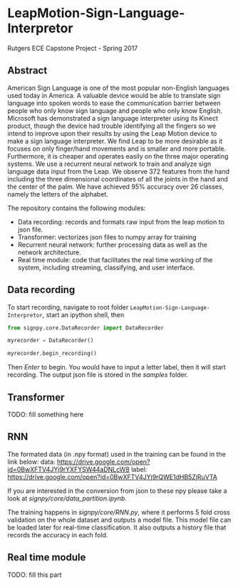 # LeapMotion-Sign-Language-Interpretor
Rutgers ECE Capstone Project - Spring 2017
## Abstract
American Sign Language is one of the most popular non-English languages used today in America. A valuable device would be able to translate sign language into spoken words to ease the communication barrier between people who only know sign language and people who only know English. Microsoft has demonstrated a sign language interpreter using its Kinect product, though the device had trouble identifying all the fingers so we intend to improve upon their results by using the Leap Motion device to make a sign language interpreter. We find Leap to be more desirable as it focuses on only finger/hand movements and is smaller and more portable. Furthermore, it is cheaper and operates easily on the three major operating systems. We use a recurrent neural network to train and analyze sign language data input from the Leap. We observe 372 features from the hand including the three dimensional coordinates of all the joints in the hand and the center of the palm. We have achieved 95\% accuracy over 26 classes, namely the letters of the alphabet.

The repository contains the following modules:
  * Data recording: records and formats raw input from the leap motion to json file.
  * Transformer: vectorizes json files to numpy array for training
  * Recurrent neural network: further processing data as well as the network architecture.
  * Real time module: code that facilitates the real time working of the system, including streaming, classifying, and user interface.

## Data recording
To start recording, navigate to root folder `LeapMotion-Sign-Language-Interpretor`, start an ipython shell, then

```python
from signpy.core.DataRecorder import DataRecorder

myrecorder = DataRecorder()

myrecorder.begin_recording()
```

Then *Enter* to begin. You would have to input a letter label, then it will start recording. The output json file is stored in the *samples* folder.

## Transformer
TODO: fill something here

## RNN
The formated data (in .npy format) used in the training can be found in the link below:
data: https://drive.google.com/open?id=0BwXFTV4JYj9rYXFYSW44aDNLcW8
label: https://drive.google.com/open?id=0BwXFTV4JYj9rQWE1dHB5ZjRuVTA

If you are interested in the conversion from json to these npy please take a look at *signpy/core/data_partition.ipynb*.

The training happens in *signpy/core/RNN.py*, where it performs 5 fold cross validation on the whole dataset and outputs a model file. This model file can be loaded later for real-time classification. It also outputs a history file that records the accuracy in each fold.

## Real time module
TODO: fill this part
